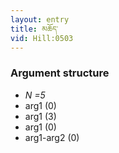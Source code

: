 ```yaml
---
layout: entry
title: མཆོད་
vid: Hill:0503
---
```

### Argument structure
* _N =5_
* arg1 (0)
* arg1 (3)
* arg1 (0)
* arg1-arg2 (0)
